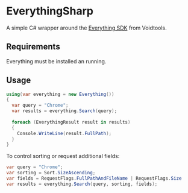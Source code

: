 # EverythingSharp
A simple C# wrapper around the [Everything SDK](https://www.voidtools.com/support/everything/sdk/) from Voidtools.

## Requirements
Everything must be installed an running.

## Usage
```C#
using(var everything = new Everything())
{
  var query = "Chrome";
  var results = everything.Search(query);
  
  foreach (EverythingResult result in results)
  {
    Console.WriteLine(result.FullPath);
  }
}
```

To control sorting or request additional fields:
```C#
var query = "Chrome";
var sorting = Sort.SizeAscending;
var fields = RequestFlags.FullPathAndFileName | RequestFlags.Size
var results = everything.Search(query, sorting, fields);
```
